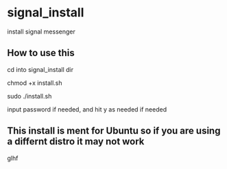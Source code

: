 # signal_install
install signal messenger

## How to use this

cd into signal_install dir

chmod +x install.sh

sudo ./install.sh

input password if needed, and hit y as needed if needed

## This install is ment for Ubuntu so if you are using a differnt distro it may not work

glhf
